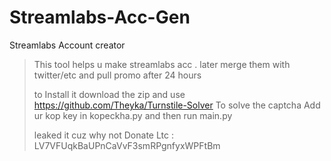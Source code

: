 # Streamlabs-Acc-Gen
Streamlabs Account creator


> This tool helps u make streamlabs acc . later merge them with twitter/etc and pull promo after 24 hours
>
> to Install it download the zip and use https://github.com/Theyka/Turnstile-Solver To solve the captcha
> Add ur kop key in kopeckha.py and then run main.py
>
> leaked it cuz why not
> Donate Ltc : LV7VFUqkBaUPnCaVvF3smRPgnfyxWPFtBm
